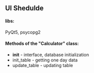 ## UI Shedulde
#### libs:
PyQt5, psycopg2
#### Methods of the "Calculator" class:
+ __init__ - interface, database initialization
+ init_table - getting one day data
+ update_table - updating table 
